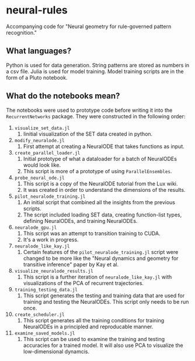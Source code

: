 # neural-rules

Accompanying code for "Neural geometry for rule-governed pattern recognition."

## What languages?

Python is used for data generation. String patterns are stored as numbers in a csv file.
Julia is used for model training. Model training scripts are in the form of a Pluto notebook.

## What do the notebooks mean?

The notebooks were used to prototype code before writing it into the `RecurrentNetworks` package. They were constructed in the following order:

1. `visualize_set_data.jl`
    1. Iinitial visualization of the SET data created in python.
2. `modify_neuralode.jl`
    1. First attempt at creating a NeuralODE that takes functions as input.
3. `create_parallel_loader.jl`
    1. Initial prototype of what a dataloader for a batch of NeuralODEs would look like.
    2. This script is more of a prototype of using `ParallelEnsembles`.
4. `probe_neural_ode.jl`
    1. This script is a copy of the NeuralODE tutorial from the Lux wiki.
    2. It was created in order to understand the dimensions of the results.
5. `pilot_neuralode_training.jl`
    1. An initial script that combined all the insights from the previous scripts.
    2. The script included loading SET data, creating function-list types, defining NeuralODEs, and training NeuralODEs.
6. `neuralode_gpu.jl`
    1. This script was an attempt to transition training to CUDA.
    2. It's a work in progress.
7. `neuralode_like_kay.jl`
    1. Certain features of the `pilot_neuralode_training.jl` script were changed to be more like the "Neural dynamics and geometry for transitive inference" paper by Kay et al.
8. `visualize_neuralode_results.jl`
    1. This script is a further iteration of `neuralode_like_kay.jl` with visualizations of the PCA of recurrent trajectories.
9. `training_testing_data.jl`
    1. This script generates the testing and training data that are used for training and testing the NeuralODEs. This script only needs to be run once.
10. `create_scheduler.jl`
    1. This script generates all the training conditions for training NeuralODEs in a principled and reproducable manner.
11. `examine_saved_models.jl`
    1. This script can be used to examine the training and testing accuracies for a trained model. It will also use PCA to visualize the low-dimensional dynamcis.
